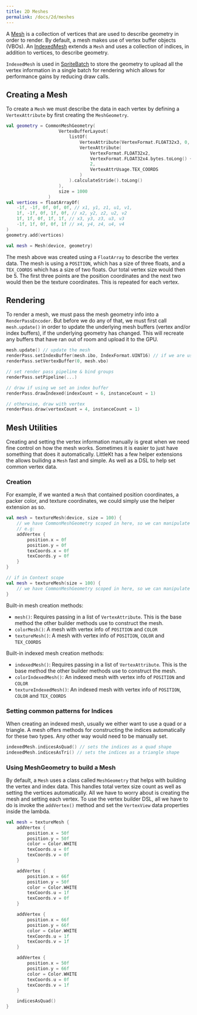 ```yaml
---
title: 2D Meshes
permalink: /docs/2d/meshes
---
```


A [Mesh](https://github.com/littlektframework/littlekt/blob/master/core/src/commonMain/kotlin/com/littlekt/graphics/Mesh.kt) is a collection of vertices that are used to describe geometry in order to render. By default, a mesh makes use of vertex buffer objects (VBOs). An [IndexedMesh](https://github.com/littlektframework/littlekt/blob/master/core/src/commonMain/kotlin/com/littlekt/graphics/IndexedMesh.kt) extends a `Mesh` and uses a collection of indices, in addition to vertices, to describe geometry. 

`IndexedMesh` is used in [SpriteBatch](/docs/2d/spritebatch) to store the geometry to upload all the vertex information in a single batch for rendering which allows for performance gains by reducing draw calls.

## Creating a Mesh

To create a `Mesh` we must describe the data in each vertex by defining a `VertexAttribute` by first creating the `MeshGeometry`.

```kotlin
val geometry = CommonMeshGeometry(
                    VertexBufferLayout(
                        listOf(
                            VertexAttribute(VertexFormat.FLOAT32x3, 0, 0, VertexAttrUsage.POSITION),
                            VertexAttribute(
                                VertexFormat.FLOAT32x2,
                                VertexFormat.FLOAT32x4.bytes.toLong() + VertexFormat.FLOAT32x3.bytes.toLong(),
                                2,
                                VertexAttrUsage.TEX_COORDS
                            )
                        ).calculateStride().toLong()
                    ),
                    size = 1000
                )
val vertices = floatArrayOf(
    -1f, -1f, 0f, 0f, 0f, // x1, y1, z1, u1, v1,
    1f, -1f, 0f, 1f, 0f, // x2, y2, z2, u2, v2
    1f, 1f, 0f, 1f, 1f, // x3, y3, z3, u3, v3
    -1f, 1f, 0f, 0f, 1f // x4, y4, z4, u4, v4
)
geometry.add(vertices)

val mesh = Mesh(device, geometry)
```

The mesh above was created using a `FloatArray` to describe the vertex data. The mesh is using a `POSITION`, which has a size of three floats, and a `TEX_COORDS` which has a size of two floats. Our total vertex size would then be 5. The first three points are the position coordinates and the next two would then be the texture coordinates. This is repeated for each vertex.

## Rendering

To render a mesh, we must pass the mesh geometry info into a `RenderPassEncoder`. But before we do any of that, we must first call `mesh.update()` in order to update the underlying mesh buffers (vertex and/or index buffers), if the underlying geometry has changed. This will recreate any buffers that have ran out of room and upload it to the GPU.

```kotlin
mesh.update() // update the mesh
renderPass.setIndexBuffer(mesh.ibo, IndexFormat.UINT16) // if we are using an IndexedMesh
renderPass.setVertexBuffer(0, mesh.vbo)

// set render pass pipeline & bind groups
renderPass.setPipeline(...)

// draw if using we set an index buffer
renderPass.drawIndexed(indexCount = 6, instanceCount = 1)

// otherwise, draw with vertex
renderPass.draw(vertexCount = 4, instanceCount = 1)
```

## Mesh Utilities

Creating and setting the vertex information manually is great when we need fine control on how the mesh works. Sometimes it is easier to just have something that does it automatically. LittleKt has a few helper extensions the allows builidng a `Mesh` fast and simple. As well as a DSL to help set common vertex data.

### Creation

For example, if we wanted a `Mesh` that contained position coordinates, a packer color, and texture coordinates, we could simply use the helper extension as so.

```kotlin
val mesh = textureMesh(device, size = 100) {
    // we have CommonMeshGeometry scoped in here, so we can manipulate as we need
    // e.g:
    addVertex { 
        position.x = 0f
        position.y = 0f
        texCoords.x = 0f
        texCoords.y = 0f
    }
}

// if in Context scope
val mesh = textureMesh(size = 100) {
    // we have CommonMeshGeometry scoped in here, so we can manipulate as we need
}
```

Built-in mesh creation methods:

-   `mesh()`: Requires passing in a list of `VertexAttribute`. This is the base method the other builder methods use to construct the mesh.
-   `colorMesh()`: A mesh with vertex info of `POSITION` and `COLOR`
-   `textureMesh()`: A mesh with vertex info of `POSITION`, `COLOR` and `TEX_COORDS`


Built-in indexed mesh creation methods:

-   `indexedMesh()`: Requires passing in a list of `VertexAttribute`. This is the base method the other builder methods use to construct the mesh.
-   `colorIndexedMesh()`: An indexed mesh with vertex info of `POSITION` and `COLOR`
-   `textureIndexedMesh()`: An indexed mesh with vertex info of `POSITION`, `COLOR` and `TEX_COORDS`

### Setting common patterns for Indices

When creating an indexed mesh, usually we either want to use a quad or a triangle. A mesh offers methods for constructing the indices automatically for these two types. Any other way would need to be manually set.

```kotlin
indexedMesh.indicesAsQuad() // sets the indices as a quad shape
indexedMesh.indicesAsTri() // sets the indices as a triangle shape
```

### Using MeshGeometry to build a Mesh

By default, a `Mesh` uses a class called `MeshGeometry` that helps with building the vertex and index data. This handles total vertex size count as well as setting the vertices automatically. All we have to worry about is creating the mesh and setting each vertex. To use the vertex builder DSL, all we have to do is invoke the `addVertex()` method and set the `VertexView` data properties inside the lambda.

```kotlin
val mesh = textureMesh {
    addVertex {
        position.x = 50f
        position.y = 50f
        color = Color.WHITE
        texCoords.u = 0f
        texCoords.v = 0f
    }

    addVertex {
        position.x = 66f
        position.y = 50f
        color = Color.WHITE
        texCoords.u = 1f
        texCoords.v = 0f
    }

    addVertex {
        position.x = 66f
        position.y = 66f
        color = Color.WHITE
        texCoords.u = 1f
        texCoords.v = 1f
    }

    addVertex {
        position.x = 50f
        position.y = 66f
        color = Color.WHITE
        texCoords.u = 0f
        texCoords.v = 1f
    }

    indicesAsQuad()
}
```